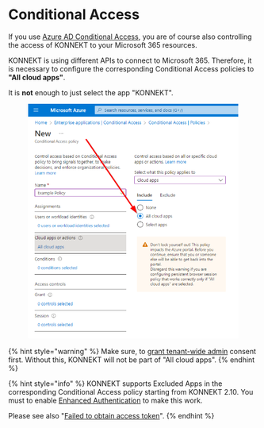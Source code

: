 # Conditional Access

If you use [Azure AD Conditional Access](https://learn.microsoft.com/en-us/azure/active-directory/conditional-access/overview), you are of course also controlling the access of KONNEKT to your Microsoft 365 resources.

KONNEKT is using different APIs to connect to Microsoft 365. Therefore, it is necessary to configure the corresponding Conditional Access policies to **"All cloud apps"**.&#x20;

It is **not** enough to just select the app "KONNEKT".

<figure><img src="../../../.gitbook/assets/image (46).png" alt=""><figcaption></figcaption></figure>

{% hint style="warning" %}
Make sure, to [grant tenant-wide admin](grant-admin-consent-in-enterprise-applications.md) consent first. Without this, KONNEKT will not be part of "All cloud apps".
{% endhint %}

{% hint style="info" %}
KONNEKT supports Excluded Apps in the corresponding Conditional Access policy starting from KONNEKT 2.10. You must to enable [Enhanced Authentication](../../configuration/system-settings/enhanced-authentication.md) to make this work.

Please see also "[Failed to obtain access token](../../troubleshooting/access-token-issues/failed-to-obtain-access-token.md)".
{% endhint %}
